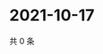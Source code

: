 # 2021-10-17

共 0 条

<!-- BEGIN WEIBO -->
<!-- 最后更新时间 Sun Oct 17 2021 20:12:15 GMT+0800 (China Standard Time) -->

<!-- END WEIBO -->
